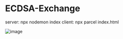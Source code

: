 # ECDSA-Exchange

server: npx nodemon index
client: npx parcel index.html

![image](https://user-images.githubusercontent.com/34758484/151887171-fd9a436c-745f-4b26-beca-adbeeb2fc920.png)
